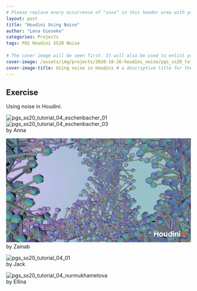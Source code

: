 ```yaml
---
# Please replace every occurrence of "xxxx" in this header area with your personal information.
layout: post
title: "Houdini Using Noise"
author: "Lena Gieseke"
categories: Projects
tags: PGS Houdini SS20 Noise

# The cover image will be seen first. It will also be used to enlist your project amonst others.
cover-image: /assets/img/projects/2020-10-26-houdini_noise/pgs_ss20_tutorial_04_tariq01.png # choose your desired image file format — must be supported by web browsers — only one
cover-image-title: Using noise in Houdini # a descriptive title for the image
---
```


## Exercise

Using noise in Houdini.  

![pgs_ss20_tutorial_04_eschenbacher_01](/assets/img/projects/2020-10-26-houdini_noise/pgs_ss20_tutorial_04_eschenbacher_01.gif)  
![pgs_ss20_tutorial_04_eschenbacher_03](/assets/img/projects/2020-10-26-houdini_noise/pgs_ss20_tutorial_04_eschenbacher_03.gif)  
by Anna  

![pgs_ss20_tutorial_04_tariq_01](/assets/img/projects/2020-10-26-houdini_noise/pgs_ss20_tutorial_04_tariq_01.gif)  
by Zainab  

![pgs_ss20_tutorial_04_01](/assets/img/projects/2020-10-26-houdini_noise/pgs_ss20_tutorial_04_01.gif)  
by Jack  

![pgs_ss20_tutorial_04_nurmukhametova](/assets/img/projects/2020-10-26-houdini_noise/pgs_ss20_tutorial_04_nurmukhametova.png)  
by Ellina  

